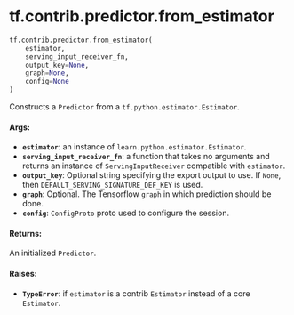 <div itemscope itemtype="http://developers.google.com/ReferenceObject">
<meta itemprop="name" content="tf.contrib.predictor.from_estimator" />
<meta itemprop="path" content="Stable" />
</div>

# tf.contrib.predictor.from_estimator

``` python
tf.contrib.predictor.from_estimator(
    estimator,
    serving_input_receiver_fn,
    output_key=None,
    graph=None,
    config=None
)
```

Constructs a `Predictor` from a `tf.python.estimator.Estimator`.

#### Args:

* <b>`estimator`</b>: an instance of `learn.python.estimator.Estimator`.
* <b>`serving_input_receiver_fn`</b>: a function that takes no arguments and returns
    an instance of `ServingInputReceiver` compatible with `estimator`.
* <b>`output_key`</b>: Optional string specifying the export output to use. If
    `None`, then `DEFAULT_SERVING_SIGNATURE_DEF_KEY` is used.
* <b>`graph`</b>: Optional. The Tensorflow `graph` in which prediction should be
    done.
* <b>`config`</b>: `ConfigProto` proto used to configure the session.


#### Returns:

An initialized `Predictor`.


#### Raises:

* <b>`TypeError`</b>: if `estimator` is a contrib `Estimator` instead of a core
    `Estimator`.